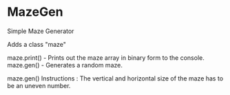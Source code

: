 # MazeGen
Simple Maze Generator

Adds a class "maze" 

  maze.print()  - Prints out the maze array in binary form to the console.
  maze.gen()    - Generates a random maze.



maze.gen() Instructions :
The vertical and horizontal size of the maze has to be an uneven number.